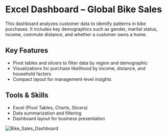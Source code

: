 # Excel Dashboard – Global Bike Sales

This dashboard analyzes customer data to identify patterns in bike purchases. It includes key demographics such as gender, marital status, income, commute distance, and whether a customer owns a home.

## Key Features
- Pivot tables and slicers to filter data by region and demographic
- Visualizations for purchase likelihood by income, distance, and household factors
- Compact layout for management-level insights

## Tools & Skills
- Excel (Pivot Tables, Charts, Slicers)
- Data summarization and filtering
- Dashboard layout for business presentation

![Bike_Sales_Dashboard](https://github.com/user-attachments/assets/c3bd44bf-6fc4-4252-bc23-f49632a9ab16)
